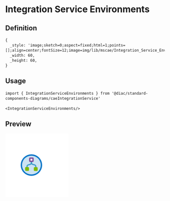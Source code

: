 # Integration Service Environments

## Definition

```
{
  _style: 'image;sketch=0;aspect=fixed;html=1;points=[];align=center;fontSize=12;image=img/lib/mscae/Integration_Service_Environments.svg;strokeColor=none;',
  _width: 60,
  _height: 60,
}
```

## Usage

```
import { IntegrationServiceEnvironments } from '@diac/standard-components-diagrams/caeIntegrationService'

<IntegrationServiceEnvironments/>
```

## Preview

<img src="./integration-service-environments.png" width="200"/>
